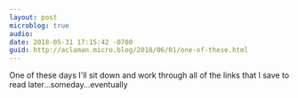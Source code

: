 ```yaml
---
layout: post
microblog: true
audio: 
date: 2018-05-31 17:15:42 -0700
guid: http://aclaman.micro.blog/2018/06/01/one-of-these.html
---
```

One of these days I'll sit down and work through all of the links that I save to read later…someday…eventually
